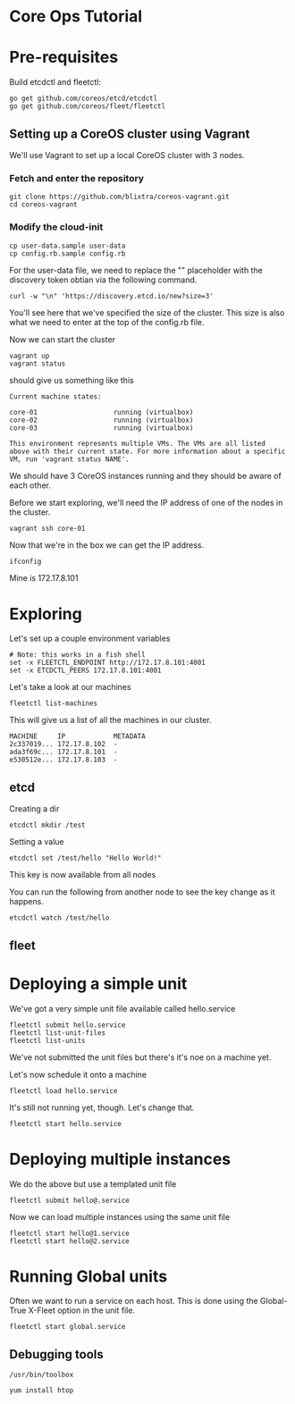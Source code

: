 # Core Ops Tutorial

# Pre-requisites

Build etcdctl and fleetctl:

```
go get github.com/coreos/etcd/etcdctl
go get github.com/coreos/fleet/fleetctl
```

## Setting up a CoreOS cluster using Vagrant

We'll use Vagrant to set up a local CoreOS cluster with 3 nodes.

### Fetch and enter the repository

```
git clone https://github.com/blixtra/coreos-vagrant.git
cd coreos-vagrant
```

### Modify the cloud-init

```
cp user-data.sample user-data
cp config.rb.sample config.rb
```

For the user-data file, we need to replace the "<token>" placeholder with the discovery token obtian via the following command.

```
curl -w "\n" 'https://discovery.etcd.io/new?size=3'
```

You'll see here that we've specified the size of the cluster. This size is also what we need to enter at the top of the config.rb file.

Now we can start the cluster

```
vagrant up
vagrant status
```

should give us something like this

```
Current machine states:

core-01                   running (virtualbox)
core-02                   running (virtualbox)
core-03                   running (virtualbox)

This environment represents multiple VMs. The VMs are all listed
above with their current state. For more information about a specific
VM, run 'vagrant status NAME'.
```

We should have 3 CoreOS instances running and they should be aware of each other.

Before we start exploring, we'll need the IP address of one of the nodes in the cluster.

```
vagrant ssh core-01
```

Now that we're in the box we can get the IP address.

```
ifconfig
```

Mine is 172.17.8.101

# Exploring

Let's set up a couple environment variables

```
# Note: this works in a fish shell
set -x FLEETCTL_ENDPOINT http://172.17.8.101:4001
set -x ETCDCTL_PEERS 172.17.8.101:4001
```

Let's take a look at our machines

```
fleetctl list-machines
```

This will give us a list of all the machines in our cluster.

```
MACHINE     IP            METADATA
2c337019... 172.17.8.102  -
ada3f69c... 172.17.8.101  -
e530512e... 172.17.8.103  -
```

## etcd

Creating a dir

```
etcdctl mkdir /test
```

Setting a value

```
etcdctl set /test/hello "Hello World!"
```

This key is now available from all nodes

You can run the following from another node to see the key change as it happens.

```
etcdctl watch /test/hello
```

## fleet

# Deploying a simple unit

We've got a very simple unit file available called hello.service

```
fleetctl submit hello.service
fleetctl list-unit-files
fleetctl list-units
```

We've not submitted the unit files but there's it's noe on a machine yet.

Let's now schedule it onto a machine

```
fleetctl load hello.service

```

It's still not running yet, though. Let's change that.

```
fleetctl start hello.service
```

# Deploying multiple instances

We do the above but use a templated unit file

```
fleetctl submit hello@.service
```

Now we can load multiple instances using the same unit file

```
fleetctl start hello@1.service
fleetctl start hello@2.service
```

# Running Global units

Often we want to run a service on each host. This is done using the Global-True X-Fleet option in the unit file.


```
fleetctl start global.service
```

## Debugging tools

```
/usr/bin/toolbox
```

```
yum install htop
```
